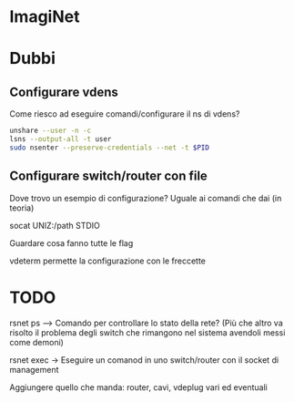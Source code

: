# ImagiNet

# Dubbi

## Configurare vdens

Come riesco ad eseguire comandi/configurare il ns di vdens?

```bash
unshare --user -n -c
lsns --output-all -t user
sudo nsenter --preserve-credentials --net -t $PID
```

## Configurare switch/router con file

Dove trovo un esempio di configurazione? Uguale ai comandi che dai (in teoria)

socat UNIZ:/path STDIO

Guardare cosa fanno tutte le flag

vdeterm permette la configurazione con le freccette

# TODO

rsnet ps --> Comando per controllare lo stato della rete? (Più che
    altro va risolto il problema degli switch che rimangono nel sistema
    avendoli messi come demoni)

rsnet exec -> Eseguire un comanod in uno switch/router con il socket di
    management

Aggiungere quello che manda: router, cavi, vdeplug vari ed eventuali
